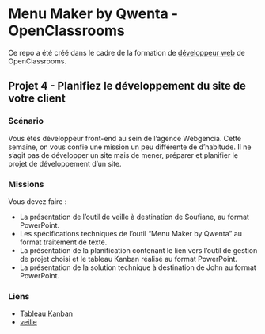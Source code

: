 # Menu Maker by Qwenta - OpenClassrooms

Ce repo a été créé dans le cadre de la formation de [développeur web](https://openclassrooms.com/fr/paths/717-developpeur-web) de OpenClassrooms.

## Projet 4 - Planifiez le développement du site de votre client

### Scénario

Vous êtes développeur front-end au sein de l’agence Webgencia. 
Cette semaine, on vous confie une mission un peu différente de d’habitude. Il ne s’agit pas de développer un site mais de mener, préparer et planifier le projet de développement d’un site.

### Missions

Vous devez faire :

- La présentation de l’outil de veille à destination de Soufiane, au format PowerPoint.
- Les spécifications techniques de l’outil “Menu Maker by Qwenta” au format traitement de texte. 
- La présentation de la planification contenant le lien vers l’outil de gestion de projet choisi et le tableau Kanban réalisé au format PowerPoint.
- La présentation de la solution technique à destination de John au format PowerPoint.

### Liens

- [Tableau Kanban](https://trello.com/b/Ldk3HfDR/tableau-kanban)
- [veille](https://wakelet.com/wake/5_DPAdZ3VqNPIcZ2Hziy-)